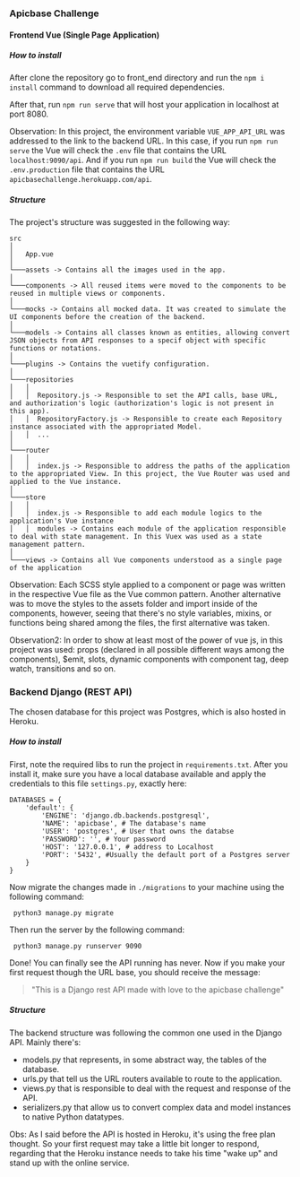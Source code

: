 ### Apicbase Challenge

#### Frontend Vue (Single Page Application)

##### How to install
After clone the repository go to front_end directory and run the `npm i install` command to download all required dependencies.

After that, run `npm run serve` that will host your application in localhost at port 8080.

Observation: In this project, the environment variable `VUE_APP_API_URL` was addressed to the link to the backend URL.
In this case, if you run `npm run serve` the Vue will check the `.env` file that contains the URL `localhost:9090/api`.
And if you run `npm run build` the Vue will check the `.env.production` file that contains the URL `apicbasechallenge.herokuapp.com/api`.

##### Structure
The project's structure was suggested in the following way:
```
src
│
│   App.vue
│
└───assets -> Contains all the images used in the app.
│   
└───components -> All reused items were moved to the components to be reused in multiple views or components.
│   
└───mocks -> Contains all mocked data. It was created to simulate the UI components before the creation of the backend.
│   
└───models -> Contains all classes known as entities, allowing convert JSON objects from API responses to a specif object with specific functions or notations. 
│   
└───plugins -> Contains the vuetify configuration.
│   
└───repositories
│   │
│   │  Repository.js -> Responsible to set the API calls, base URL, and authorization's logic (authorization's logic is not present in this app).
│   │  RepositoryFactory.js -> Responsible to create each Repository instance associated with the appropriated Model.
│   │  ...
│   
└───router
│   │
│   │  index.js -> Responsible to address the paths of the application to the appropriated View. In this project, the Vue Router was used and applied to the Vue instance.
│
└───store
│   │
│   │  index.js -> Responsible to add each module logics to the application's Vue instance
│   │  modules -> Contains each module of the application responsible to deal with state management. In this Vuex was used as a state management pattern.
│   
└───views -> Contains all Vue components understood as a single page of the application

```
Observation: Each SCSS style applied to a component or page was written in the respective Vue file as the Vue common pattern. Another alternative was to move the styles to the assets folder and import inside of the components, however, seeing that there's no style variables, mixins, or functions being shared among the files, the first alternative was taken.

Observation2: In order to show at least most of the power of vue js, in this project was used: props (declared in all possible different ways among the components), $emit, slots, dynamic components with component tag, deep watch, transitions and so on.

### Backend Django (REST API)
The chosen database for this project was Postgres, which is also hosted in Heroku. 

##### How to install

First, note the required libs to run the project in `requirements.txt`. After you install it, make sure you have a local database available and apply the credentials to this file `settings.py`, exactly here:

```
DATABASES = {
    'default': {
        'ENGINE': 'django.db.backends.postgresql',
        'NAME': 'apicbase', # The database's name
        'USER': 'postgres', # User that owns the databse
        'PASSWORD': '', # Your password
        'HOST': '127.0.0.1', # address to Localhost
        'PORT': '5432', #Usually the default port of a Postgres server
    }
}
```

Now migrate the changes made in `./migrations` to your machine using the following command:

```
 python3 manage.py migrate  
```

Then run the server by the following command:
```
 python3 manage.py runserver 9090 
```

Done! You can finally see the API running has never. Now if you make your first request though the URL base, you should receive the message:
> "This is a Django rest API made with love to the apicbase challenge"

##### Structure

The backend structure was following the common one used in the Django API. Mainly there's: 
- models.py that represents, in some abstract way, the tables of the database.
- urls.py that tell us the URL routers available to route to the application.
- views.py that is responsible to deal with the request and response of the API.
- serializers.py that allow us to convert complex data and model instances to native Python datatypes.
 
Obs: As I said before the API is hosted in Heroku, it's using the free plan thought. So your first request may take a little bit longer to respond, regarding that the Heroku instance needs to take his time "wake up" and stand up with the online service.
